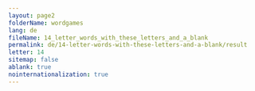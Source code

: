 ```yaml
---
layout: page2
folderName: wordgames
lang: de
fileName: 14_letter_words_with_these_letters_and_a_blank
permalink: de/14-letter-words-with-these-letters-and-a-blank/result
letter: 14
sitemap: false
ablank: true
nointernationalization: true
---
```

